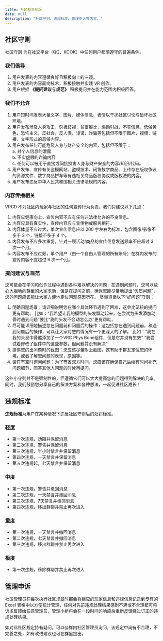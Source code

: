 ```yaml
---
title: 社区规章初版
date: null
description: "社区守则、违规标准、管理申诉等内容。"
---
```


## 社区守则

社区守则 为在社交平台（QQ、KOOK）中任何用户都须遵守的普遍条例。

### 我们倡导

1. 用户发表的内容遵循良好且积极向上的三观。
2. 用户发表的内容面向技术，积极接触并实践 VR 创作。
3. 用户根据 **《提问建议与规范》** 积极提问并在能力范围内积极回答。

### 我们不允许

1. 用户短时间发表大量文字、图片、媒体信息、表情以干扰社区讨论与破坏社区环境。
2. 用户发布涉及人身攻击，刻板歧视，贫富攀比，煽动引战，不实信息，低俗黄色，恐怖主义，反社会，反人类，诽谤，诈骗等包括但不限于图片，视频，链接，文字形式的恶俗内容。
3. 用户发布任何可能危及人身与财产安全的内容，包括但不限于：  
  a. 对个人信息的泄露  
  b. 不实虚假的诈骗内容  
  c. 任何可以被用于直接或间接损害人身与财产安全的内容/知识/代码。
4. 用户发布、宣传有关盗模网站、盗模技术、闲鱼数字商品、上传存在版权争议的资源文件、数字商品拼车等有违相关商品版权协议或版权法的内容。
5. 用户发布违反中华人民共和国相关法律法规的内容。

### 内容传播相关

VRCD 不对社区内玩家与社团的任何宣传行为负责，我们只建议以下几点：

1. 内容应健康向上，宣传内容不应有任何非法律允许的不良信息。
2. 内容应具有真实性，宣传内容应与宣传物或服务相符。
3. 内容体量不应过大，单次宣传信息应以 200 字左右为标准，包含图像/影像不多于 3 个，链接不多于 4 个。
4. 内容发布不应多次重复，针对一项活动/商品的宣传信息发送频率不应超过 3 次一个月。
5. 内容发布不应过频，单个用户（由一个自由人管理的所有账号）在群内发布的宣传内容不宜超过 6 次一个月。

### 提问建议与规范

您可能会在学习和创作过程中遇到各种难以解决的问题，在遇到问题时，您可以放心大胆地向群里的大家求助，但是在提问之前，确保您能尽量地提出“优质问题”，您的问题应该能让大家方便地定位问题原因所在。 尽量遵循以下“好问题”守则：

1. 明确问题场景：请详细说明您在哪个具体环节遇到了困难，这会比笼统的提问更有帮助。 比如：“我希望让我的模型的头发飘动起来，在尝试为头发添加动骨时遇到问题”要比“我的头发不会动怎么办”更有帮助。
2. 尽可能详细地描述您在问题前和问题后的操作：这包括您在遇到问题前，和遇到问题后的操作，可以让大家对您的情况有一个更深入的了解。 比如：“我在我的头发中骨骼添加了一个VRC Phys Bone组件，但是它并没有生效” “我尝试着修改了组件中的这些参数，但问题并没有解决”
3. 提供您的出问题时的截图：您应该尽量附上截图，这有助于群友定位您的环境，或者了解您问题的表现，原因等。
4. 请在有空时询问问题：为了节省双方时间，您应该在确保自己后续有时间补充问题细节，回答其他人问题的时候再提问。

这些小守则并不是强制性的，但遵循它们可以大大提高您的问题得到解决的几率。
同时，我们鼓励您分享自己的解决方案和各种想法，一起促进社区成长！

## 违规标准

**违规标准**为用户在某种情况下违反社区守则后的处罚标准。

### 轻度

- 第一次违规，劝阻并保留消息
- 第二次违规，警告并保留消息
- 第三次违规，半小时禁言并保留消息
- 第四次违规，一天禁言并保留消息
- 第五次违规起，七天禁言并保留消息

### 中度

- 第一次违规，警告并撤回消息
- 第二次违规，一天禁言并撤回消息
- 第三次违规，7天禁言并撤回消息
- 第四次违规，移出群聊并禁止再次进入

### 重度

- 第一次违规，一天禁言并撤回消息
- 第二次违规，七天禁言并撤回消息
- 第三次违规，移出群聊并禁止再次进入

### 极度

- 第一次违规，移除群聊并禁止再次进入

## 管理申诉

社区管理员在每次执行社区规章时都会将相应的玩家信息和违规信息记录到专有的 Excel 表格中以方便统计管理，任何对先前违规处理结果感到不满或不合理都可将诉求反馈给任意管理员，管理小组将会在一段时间的响应后重新反馈经过订正的违规处理结果。

如对此社区规定持有疑问，可以@群内社区管理员询问，该规定中尚有不合理，不完善之处，如有改进建议也可在群里提出。

